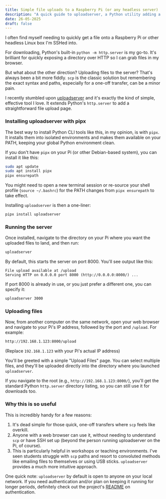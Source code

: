 ```yaml
---
title: Simple file uploads to a Raspberry Pi (or any headless server)
description: "A quick guide to uploadserver, a Python utility adding a simple web UI for file uploads to headless servers."
date: 26-05-2025
draft: false
---
```


I often find myself needing to quickly get a file onto a Raspberry Pi or other headless Linux box I'm SSHed into.

For downloading, Python's built-in `python -m http.server` is my go-to. It's brilliant for quickly exposing a directory over HTTP so I can grab files in my browser.

But what about the other direction? Uploading files to the server? That's always been a bit more fiddly. `scp` is the classic solution but remembering the exact syntax and paths, especially for a one-off transfer, can be a minor pain.

I recently stumbled upon [uploadserver](https://github.com/Densaugeo/uploadserver) and it's exactly the kind of simple, effective tool I love. It extends Python's `http.server` to add a straightforward file upload page.

### Installing uploadserver with pipx

The best way to install Python CLI tools like this, in my opinion, is with `pipx`. It installs them into isolated environments and makes them available on your PATH, keeping your global Python environment clean.

If you don't have `pipx` on your Pi (or other Debian-based system), you can install it like this:

```bash
sudo apt update
sudo apt install pipx
pipx ensurepath
```

You might need to open a new terminal session or re-source your shell profile (`source ~/.bashrc`) for the PATH changes from `pipx ensurepath` to take effect.

Installing `uploadserver` is then a one-liner:

```bash
pipx install uploadserver
```

### Running the server

Once installed, navigate to the directory on your Pi where you want the uploaded files to land, and then run:

```bash
uploadserver
```

By default, this starts the server on port 8000. You'll see output like this:

```text
File upload available at /upload
Serving HTTP on 0.0.0.0 port 8000 (http://0.0.0.0:8000/) ...
```

If port 8000 is already in use, or you just prefer a different one, you can specify it:

```bash
uploadserver 3000
```

### Uploading files

Now, from another computer on the same network, open your web browser and navigate to your Pi's IP address, followed by the port and `/upload`. For example:

```bash
http://192.168.1.123:8000/upload
```

(Replace `192.168.1.123` with your Pi's actual IP address)

You'll be greeted with a simple "Upload Files" page. You can select multiple files, and they'll be uploaded directly into the directory where you launched `uploadserver`.

If you navigate to the root (e.g., `http://192.168.1.123:8000/`), you'll get the standard Python `http.server` directory listing, so you can still use it for downloads too.

### Why this is so useful

This is incredibly handy for a few reasons:

1.  It's dead simple for those quick, one-off transfers where `scp` feels like overkill.
2.  Anyone with a web browser can use it, without needing to understand `scp` or have SSH set up (beyond the person running uploadserver on the Pi, of course).
3.  This is particularly helpful in workshops or teaching environments. I've seen students struggle with `scp` paths and resort to convoluted methods like emailing files to themselves or using USB sticks. `uploadserver` provides a much more intuitive approach.

One quick note: `uploadserver` by default is open to anyone on your local network. If you need authentication and/or plan on keeping it running for longer periods, definitely check out the project's [README](https://github.com/Densaugeo/uploadserver?tab=readme-ov-file#basic-authentication-downloads-and-uploads) on authentication.
